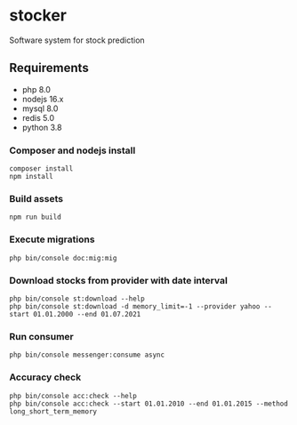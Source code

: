 # stocker

Software system for stock prediction

## Requirements
* php 8.0
* nodejs 16.x
* mysql 8.0
* redis 5.0
* python 3.8

### Composer and nodejs install
```
composer install
npm install
```

### Build assets
```
npm run build
```

### Execute migrations
```
php bin/console doc:mig:mig
```

### Download stocks from provider with date interval
```
php bin/console st:download --help
php bin/console st:download -d memory_limit=-1 --provider yahoo --start 01.01.2000 --end 01.07.2021
```

### Run consumer
```
php bin/console messenger:consume async
```

### Accuracy check
```
php bin/console acc:check --help
php bin/console acc:check --start 01.01.2010 --end 01.01.2015 --method long_short_term_memory
```
